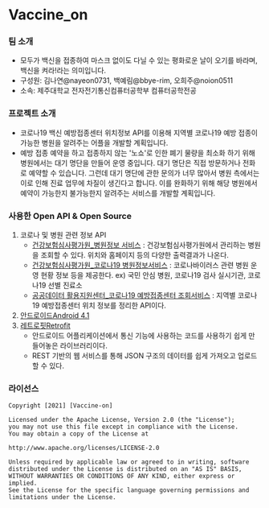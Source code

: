 # Vaccine_on
### 팀 소개
- 모두가 백신을 접종하여 마스크 없이도 다닐 수 있는 평화로운 날이 오기를 바라며, 백신을 켜라!라는 의미입니다.
- 구성원: 김나연@nayeon0731, 백예림@bbye-rim, 오희주@noion0511
- 소속: 제주대학교 전자전기통신컴퓨터공학부 컴퓨터공학전공

### 프로젝트 소개
- 코로나19 백신 예방접종센터 위치정보 API를 이용해 지역별 코로나19 예방 접종이 가능한 병원을 알려주는 어플을 개발할 계획입니다.
- 예방 접종 예약을 하고 접종하지 않는 '노쇼'로 인한 폐기 물량을 최소화 하기 위해 병원에서는 대기 명단을 만들어 운영 중입니다.
대기 명단은 직접 방문하거나 전화로 예약할 수 있습니다. 그런데 대기 명단에 관한 문의가 너무 많아서 
병원 측에서는 이로 인해 진료 업무에 차질이 생긴다고 합니다. 이를 완화하기 위해 해당 병원에서 예약이 가능한지 불가능한지 알려주는 서비스를 개발할 계획입니다.


### 사용한 Open API & Open Source
1. 코로나 및 병원 관련 정보 API
    - [건강보험심사평가원_병원정보 서비스](https://www.data.go.kr/data/15001698/openapi.do) : 건강보험심사평가원에서 관리하는 병원을 조회할 수 있다. 위치와 홈페이지 등의 다양한 출력결과가 나온다.
    - [건강보험심사평가원_코로나19 병원정보서비스](https://www.data.go.kr/data/15043078/openapi.do) : 코로나바이러스 관련 병원 운영 현황 정보 등을 제공한다. ex) 국민 안심 병원, 코로나19 검사 실시기관, 코로나19 선별 진료소
    - [공공데이터 활용지원센터_코로나19 예방접종센터 조회서비스](https://www.data.go.kr/data/15077586/openapi.do) : 지역별 코로나19 예방접종센터 위치 정보를 정리한 API이다.
2. [안드로이드Android 4.1](https://www.android.com/intl/ko_kr/)
3. [레트로핏Retrofit](http://devflow.github.io/retrofit-kr/)
    - 안드로이드 어플리케이션에서 통신 기능에 사용하는 코드를 사용하기 쉽게 만들어놓은 라이브러리이다. 
    -  REST 기반의 웹 서비스를 통해 JSON 구조의 데이터를 쉽게 가져오고 업로드할 수 있다.

### 라이선스

    Copyright [2021] [Vaccine-on]

    Licensed under the Apache License, Version 2.0 (the "License");
    you may not use this file except in compliance with the License.
    You may obtain a copy of the License at

    http://www.apache.org/licenses/LICENSE-2.0

    Unless required by applicable law or agreed to in writing, software
    distributed under the License is distributed on an "AS IS" BASIS,
    WITHOUT WARRANTIES OR CONDITIONS OF ANY KIND, either express or implied.
    See the License for the specific language governing permissions and
    limitations under the License.

